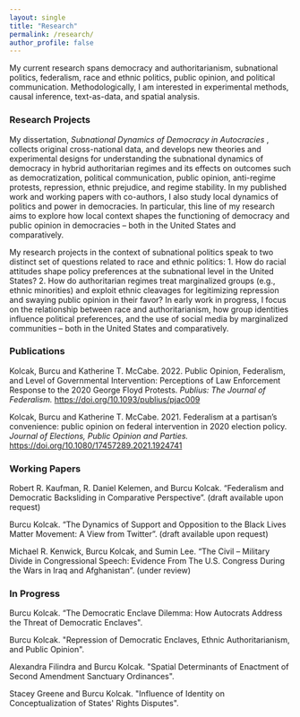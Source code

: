 ```yaml
---
layout: single
title: "Research"
permalink: /research/
author_profile: false
---
```


My current research spans democracy and authoritarianism, subnational politics, federalism, race and ethnic politics, public opinion, and political communication. Methodologically, I am interested in experimental methods, causal inference, text-as-data, and spatial analysis.

### Research Projects 

My dissertation, <i> Subnational Dynamics of Democracy in Autocracies </i>, collects original cross-national data, and develops new theories and experimental designs for understanding the subnational dynamics of democracy in hybrid authoritarian regimes and its effects on outcomes such as democratization, political communication, public opinion, anti-regime protests, repression, ethnic prejudice, and regime stability. In my published work and working papers with co-authors, I also study local dynamics of politics and power in democracies. In particular, this line of my research aims to explore how local context shapes the functioning of democracy and public opinion in democracies – both in the United States and comparatively. 

My research projects in the context of subnational politics speak to two distinct set of questions related to race and ethnic politics: 1. How do racial attitudes shape policy preferences at the subnational level in the United States? 2. How do authoritarian regimes treat marginalized groups (e.g., ethnic minorities) and exploit ethnic cleavages for legitimizing repression and swaying public opinion in their favor? In early work in progress, I focus on the relationship between race and authoritarianism, how group identities influence political preferences, and the use of social media by marginalized communities – both in the United States and comparatively. 

### Publications

Kolcak, Burcu and Katherine T. McCabe. 2022. Public Opinion, Federalism, and Level of Governmental Intervention: Perceptions of Law Enforcement Response to the 2020 George Floyd Protests. <i> Publius: The Journal of Federalism. </i> https://doi.org/10.1093/publius/pjac009

Kolcak, Burcu and Katherine T. McCabe. 2021. Federalism at a partisan’s convenience: public opinion on federal intervention in 2020 election policy. <i> Journal of Elections, Public Opinion and Parties. </i> https://doi.org/10.1080/17457289.2021.1924741

### Working Papers

Robert  R. Kaufman, R.  Daniel  Kelemen,  and  Burcu  Kolcak. “Federalism and Democratic Backsliding in Comparative Perspective”. (draft available upon request)  

Burcu Kolcak. “The Dynamics of Support and Opposition to the Black Lives Matter Movement:  A View from Twitter”. (draft available upon request)

Michael  R. Kenwick,  Burcu  Kolcak,  and  Sumin  Lee. “The  Civil – Military Divide in Congressional Speech:  Evidence From The U.S. Congress During the Wars in Iraq and Afghanistan”.  (under review)

### In Progress 

Burcu Kolcak. “The Democratic Enclave Dilemma: How Autocrats Address the Threat of Democratic Enclaves".

Burcu Kolcak. "Repression of Democratic Enclaves, Ethnic Authoritarianism, and Public Opinion".

Alexandra Filindra and Burcu Kolcak. "Spatial Determinants of Enactment of Second Amendment Sanctuary Ordinances".

Stacey Greene and Burcu Kolcak. "Influence of Identity on Conceptualization of States' Rights Disputes".


